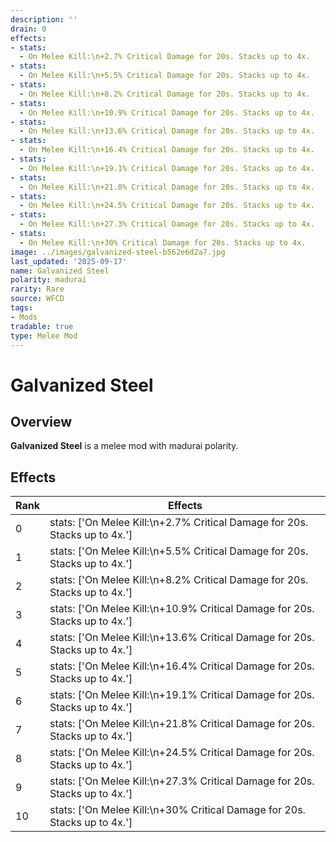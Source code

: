 ```yaml
---
description: ''
drain: 0
effects:
- stats:
  - On Melee Kill:\n+2.7% Critical Damage for 20s. Stacks up to 4x.
- stats:
  - On Melee Kill:\n+5.5% Critical Damage for 20s. Stacks up to 4x.
- stats:
  - On Melee Kill:\n+8.2% Critical Damage for 20s. Stacks up to 4x.
- stats:
  - On Melee Kill:\n+10.9% Critical Damage for 20s. Stacks up to 4x.
- stats:
  - On Melee Kill:\n+13.6% Critical Damage for 20s. Stacks up to 4x.
- stats:
  - On Melee Kill:\n+16.4% Critical Damage for 20s. Stacks up to 4x.
- stats:
  - On Melee Kill:\n+19.1% Critical Damage for 20s. Stacks up to 4x.
- stats:
  - On Melee Kill:\n+21.8% Critical Damage for 20s. Stacks up to 4x.
- stats:
  - On Melee Kill:\n+24.5% Critical Damage for 20s. Stacks up to 4x.
- stats:
  - On Melee Kill:\n+27.3% Critical Damage for 20s. Stacks up to 4x.
- stats:
  - On Melee Kill:\n+30% Critical Damage for 20s. Stacks up to 4x.
image: ../images/galvanized-steel-b562e6d2a7.jpg
last_updated: '2025-09-17'
name: Galvanized Steel
polarity: madurai
rarity: Rare
source: WFCD
tags:
- Mods
tradable: true
type: Melee Mod
---
```


# Galvanized Steel

## Overview

**Galvanized Steel** is a melee mod with madurai polarity.

## Effects

| Rank | Effects |
|------|----------|
| 0 | stats: ['On Melee Kill:\\n+2.7% Critical Damage for 20s. Stacks up to 4x.'] |
| 1 | stats: ['On Melee Kill:\\n+5.5% Critical Damage for 20s. Stacks up to 4x.'] |
| 2 | stats: ['On Melee Kill:\\n+8.2% Critical Damage for 20s. Stacks up to 4x.'] |
| 3 | stats: ['On Melee Kill:\\n+10.9% Critical Damage for 20s. Stacks up to 4x.'] |
| 4 | stats: ['On Melee Kill:\\n+13.6% Critical Damage for 20s. Stacks up to 4x.'] |
| 5 | stats: ['On Melee Kill:\\n+16.4% Critical Damage for 20s. Stacks up to 4x.'] |
| 6 | stats: ['On Melee Kill:\\n+19.1% Critical Damage for 20s. Stacks up to 4x.'] |
| 7 | stats: ['On Melee Kill:\\n+21.8% Critical Damage for 20s. Stacks up to 4x.'] |
| 8 | stats: ['On Melee Kill:\\n+24.5% Critical Damage for 20s. Stacks up to 4x.'] |
| 9 | stats: ['On Melee Kill:\\n+27.3% Critical Damage for 20s. Stacks up to 4x.'] |
| 10 | stats: ['On Melee Kill:\\n+30% Critical Damage for 20s. Stacks up to 4x.'] |

